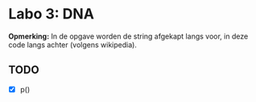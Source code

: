 # Labo 3: DNA

**Opmerking:** In de opgave worden de string afgekapt langs voor, in deze code langs achter (volgens wikipedia).

## TODO

- [x] p()
